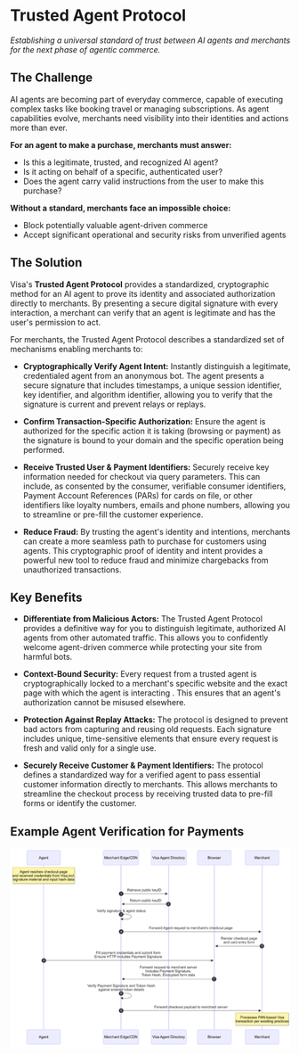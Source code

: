 # Trusted Agent Protocol

*Establishing a universal standard of trust between AI agents and merchants for the next phase of agentic commerce.*


## The Challenge

AI agents are becoming part of everyday commerce, capable of executing complex tasks like booking travel or managing subscriptions. As agent capabilities evolve, merchants need visibility into their identities and actions more than ever.

**For an agent to make a purchase, merchants must answer:**

-  Is this a legitimate, trusted, and recognized AI agent?
-  Is it acting on behalf of a specific, authenticated user?
-  Does the agent carry valid instructions from the user to make this purchase?

**Without a standard, merchants face an impossible choice:**
-  Block potentially valuable agent-driven commerce
-  Accept significant operational and security risks from unverified agents

## The Solution

Visa's **Trusted Agent Protocol** provides a standardized, cryptographic method for an AI agent to prove its identity and associated authorization directly to merchants. By presenting a secure digital signature with every interaction, a merchant can verify that an agent is legitimate and has the user's permission to act.

For merchants, the Trusted Agent Protocol describes a standardized set of mechanisms enabling merchants to:

- **Cryptographically Verify Agent Intent:** Instantly distinguish a legitimate, credentialed agent from an anonymous bot. The agent presents a secure signature that includes timestamps, a unique session identifier, key identifier, and algorithm identifier, allowing you to verify that the signature is current and prevent relays or replays. 

- **Confirm Transaction-Specific Authorization:** Ensure the agent is authorized for the specific action it is taking  (browsing or payment) as the signature is bound to your domain and the specific operation being performed.

- **Receive Trusted User & Payment Identifiers:** Securely receive key information needed for checkout via query parameters. This can include, as consented by the consumer, verifiable consumer identifiers, Payment Account References (PARs) for cards on file, or other identifiers like loyalty numbers, emails and phone numbers, allowing you to streamline or pre-fill the customer experience.

- **Reduce Fraud:** By trusting the agent's identity and intentions, merchants can create a more seamless path to purchase for customers using agents. This cryptographic proof of identity and intent provides a powerful new tool to reduce fraud and minimize chargebacks from unauthorized transactions.

## Key Benefits

- **Differentiate from Malicious Actors:** The Trusted Agent Protocol provides a definitive way for you to distinguish legitimate, authorized AI agents from other automated traffic. This allows you to confidently welcome agent-driven commerce while protecting your site from harmful bots.

- **Context-Bound Security:** Every request from a trusted agent is cryptographically locked to a merchant's specific website and the exact page with which the agent is interacting . This ensures that an agent's authorization cannot be misused elsewhere.

- **Protection Against Replay Attacks:** The protocol is designed to prevent bad actors from capturing and reusing old requests. Each signature includes unique, time-sensitive elements that ensure every request is fresh and valid only for a single use.

- **Securely Receive Customer & Payment Identifiers:** The protocol defines a standardized way for a verified agent to pass essential customer information directly to merchants. This allows merchants to streamline the checkout process by receiving trusted data to pre-fill forms or identify the customer.

## Example Agent Verification for Payments
![](./assets/trusted-agent-protocol-flow.png)
